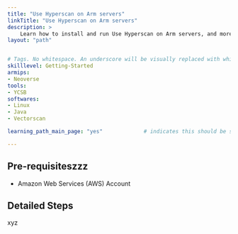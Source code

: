 ```yaml
---
title: "Use Hyperscan on Arm servers"
linkTitle: "Use Hyperscan on Arm servers"
description: >
    Learn how to install and run Use Hyperscan on Arm servers, and more stuff to pad out this description properly.
layout: "path"


# Tags. No whitespace. An underscore will be visually replaced with whitespace.
skilllevel: Getting-Started
armips:
- Neoverse
tools:
- YCSB
softwares:
- Linux
- Java
- Vectorscan

learning_path_main_page: "yes"             # indicates this should be surfaced when looking for related content. Only set for _index.md of learning path content.

---
```


## Pre-requisiteszzz

* Amazon Web Services (AWS) Account 

## Detailed Steps
xyz

